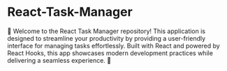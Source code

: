# React-Task-Manager
🎊 Welcome to the React Task Manager repository! This application is designed to streamline your productivity by providing a user-friendly interface for managing tasks effortlessly. Built with React and powered by React Hooks, this app showcases modern development practices while delivering a seamless experience. 🎊
